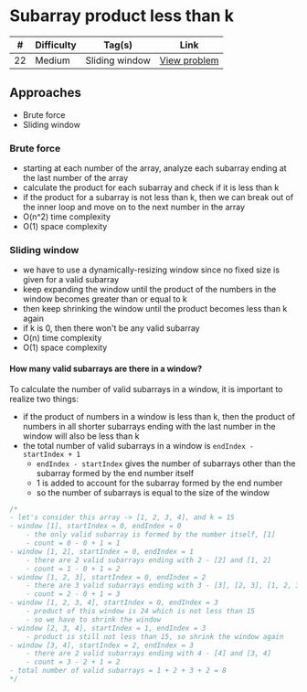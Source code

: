 # Subarray product less than k

| #   | Difficulty | Tag(s)         | Link                                                                        |
| --- | ---------- | -------------- | --------------------------------------------------------------------------- |
| 22  | Medium     | Sliding window | [View problem](https://leetcode.com/problems/subarray-product-less-than-k/) |

## Approaches

- Brute force
- Sliding window

### Brute force

- starting at each number of the array, analyze each subarray ending at the last number of the array
- calculate the product for each subarray and check if it is less than k
- if the product for a subarray is not less than k, then we can break out of the inner loop and move on to the next number in the array
- O(n^2) time complexity
- O(1) space complexity

### Sliding window

- we have to use a dynamically-resizing window since no fixed size is given for a valid subarray
- keep expanding the window until the product of the numbers in the window becomes greater than or equal to k
- then keep shrinking the window until the product becomes less than k again
- if k is 0, then there won't be any valid subarray
- O(n) time complexity
- O(1) space complexity

#### How many valid subarrays are there in a window?

To calculate the number of valid subarrays in a window, it is important to realize two things:

- if the product of numbers in a window is less than k, then the product of numbers in all shorter subarrays ending with the last number in the window will also be less than k
- the total number of valid subarrays in a window is `endIndex - startIndex + 1`
  - `endIndex - startIndex` gives the number of subarrays other than the subarray formed by the end number itself
  - 1 is added to account for the subarray formed by the end number
  - so the number of subarrays is equal to the size of the window

```js
/*
- let's consider this array -> [1, 2, 3, 4], and k = 15
- window [1], startIndex = 0, endIndex = 0
    - the only valid subarray is formed by the number itself, [1]
    - count = 0 - 0 + 1 = 1
- window [1, 2], startIndex = 0, endIndex = 1
    - there are 2 valid subarrays ending with 2 - [2] and [1, 2]
    - count = 1 - 0 + 1 = 2
- window [1, 2, 3], startIndex = 0, endIndex = 2
    - there are 3 valid subarrays ending with 3 - [3], [2, 3], [1, 2, 3]
    - count = 2 - 0 + 1 = 3
- window [1, 2, 3, 4], startIndex = 0, endIndex = 3
    - product of this window is 24 which is not less than 15
    - so we have to shrink the window
- window [2, 3, 4], startIndex = 1, endIndex = 3
    - product is still not less than 15, so shrink the window again
- window [3, 4], startIndex = 2, endIndex = 3
    - there are 2 valid subarrays ending with 4 - [4] and [3, 4]
    - count = 3 - 2 + 1 = 2
- total number of valid subarrays = 1 + 2 + 3 + 2 = 8
*/
```
